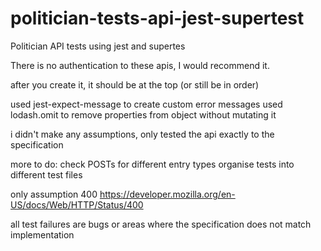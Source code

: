 # politician-tests-api-jest-supertest
Politician API tests using jest and supertes

There is no authentication to these apis, I would recommend it.

after you create it, it should be at the top (or still be in order)

used jest-expect-message to create custom error messages
used lodash.omit to remove properties from object without mutating it

i didn't make any assumptions, only tested the api exactly to the specification

more to do: check POSTs for different entry types
organise tests into different test files

only assumption 400 https://developer.mozilla.org/en-US/docs/Web/HTTP/Status/400

all test failures are bugs or areas where the specification does not match implementation

